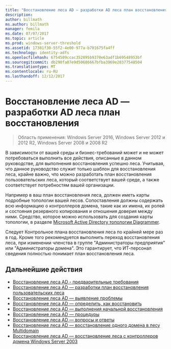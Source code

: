 ```yaml
---
title: "Восстановление леса AD — разработки AD леса план восстановления"
description: 
author: billmath
ms.author: billmath
manager: femila
ms.date: 07/07/2017
ms.topic: article
ms.prod: windows-server-threshold
ms.assetid: 17381f30-55f2-4e00-977a-b701675fa4ff
ms.technology: identity-adfs
ms.openlocfilehash: 6754509ccac352895b9370e63adf1b69548953bf
ms.sourcegitcommit: db290fa07e9d50686667bfba3969e20377548504
ms.translationtype: MT
ms.contentlocale: ru-RU
ms.lasthandoff: 12/12/2017
---
```

>
# <a name="ad-forest-recovery---devising-an-ad-forest-recovery-plan"></a>Восстановление леса AD — разработки AD леса план восстановления

>Область применения: Windows Server 2016, Windows Server 2012 и 2012 R2, Windows Server 2008 и 2008 R2

В зависимости от вашей среды и бизнес-требований может и не может потребоваться выполнить все действия, описанные в данном руководстве, для выполнения восстановления успешно леса. Учитывая, что данное руководство служит только шаблон для восстановления леса, крайне важно, что можно разработать план восстановления пользовательских леса, который соответствует вашей среде, а также соответствует потребностям вашей организации.  
  
 Например в ваш план восстановления леса, должен иметь карты подробные топологии вашей лесов. Сопоставления должны содержать всю информацию о контроллеров домена, такие как их имена, их ролей и состояния резервного копирования и отношения доверия между ними. Средство, которое можно использовать для создания карты топологии, в разделе [Microsoft Active Directory топологии Diagrammer](https://www.microsoft.com/download/details.aspx?id=13380).  
  
 Следует Контрольное плана восстановления леса по крайней мере раз в год. Кроме того рекомендуется выполнить переход восстановления леса, при изменении членства в группе "Администраторы предприятия" или "Администраторы домена". Это гарантирует, что ИТ-персонал сведения полностью понимает план восстановления леса.

## <a name="next-steps"></a>Дальнейшие действия
-   [Восстановление леса AD - предварительные требования](AD-Forest-Recovery-Prerequisties.md)  
-   [Восстановление леса AD — разработки план восстановления пользовательских леса](AD-Forest-Recovery-Devising-a-Plan.md)  
- [Восстановление леса AD — выявление проблемы](AD-Forest-Recovery-Identify-the-Problem.md)
-   [Восстановление леса AD — определить, как восстановить](AD-Forest-Recovery-Determine-how-to-Recover.md)
-   [Восстановление леса AD — выполнения начальной восстановления](AD-Forest-Recovery-Perform-initial-recovery.md)  
-   [Восстановление леса AD — процедуры](AD-Forest-Recovery-Procedures.md)  
-   [Восстановление леса AD — вопросы и ответы](AD-Forest-Recovery-FAQ.md)  
-   [Восстановление леса AD — восстановление одного домена в лесу Multidomain](AD-Forest-Recovery-Single-Domain-in-Multidomain-Recovery.md)  
-   [Восстановление леса AD — восстановление леса с контроллеров домена Windows Server 2003](AD-Forest-Recovery-Windows-Server-2003.md) 
